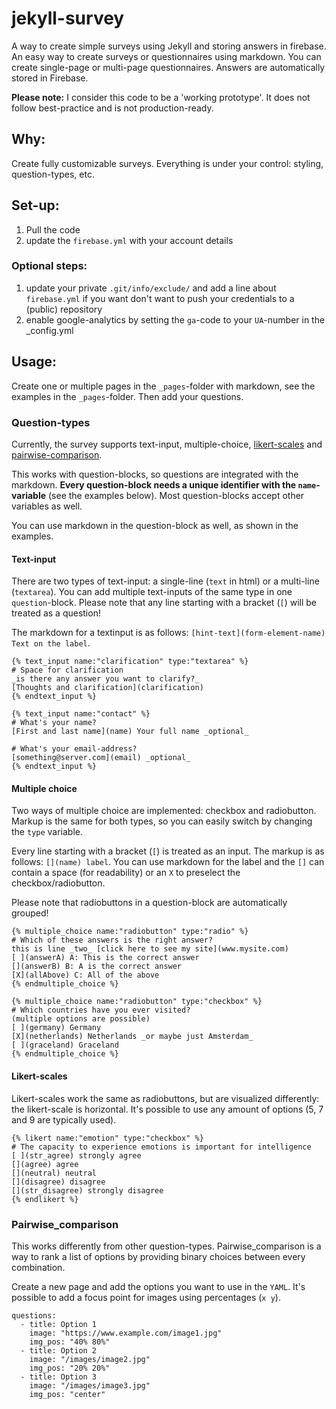 # jekyll-survey

A way to create simple surveys using Jekyll and storing answers in firebase. An easy way to create surveys or questionnaires using markdown. You can create single-page or multi-page questionnaires. Answers are automatically stored in Firebase.

**Please note:** I consider this code to be a 'working prototype'. It does not follow best-practice and is not production-ready.

## Why:
Create fully customizable surveys. Everything is under your control: styling, question-types, etc.

## Set-up:
1. Pull the code
2. update the `firebase.yml` with your account details

### Optional steps:
1. update your private `.git/info/exclude/` and add a line about `firebase.yml` if you want don't want to push your credentials to a (public) repository
2. enable google-analytics by setting the `ga`-code to your `UA`-number in the _config.yml

## Usage:
Create one or multiple pages in the `_pages`-folder with markdown, see the examples in the `_pages`-folder. Then add your questions.

### Question-types
Currently, the survey supports text-input, multiple-choice, [likert-scales](https://en.m.wikipedia.org/wiki/Likert_scale) and [pairwise-comparison](https://en.m.wikipedia.org/wiki/Pairwise_comparison).

This works with question-blocks, so questions are integrated with the markdown. **Every question-block needs a unique identifier with the `name`-variable** (see the examples below). Most question-blocks accept other variables as well.

You can use markdown in the question-block as well, as shown in the examples.

#### Text-input
There are two types of text-input: a single-line (`text` in html) or a multi-line (`textarea`). You can add multiple text-inputs of the same type in one `question`-block. Please note that any line starting with a bracket (`[`) will be treated as a question!

The markdown for a textinput is as follows: `[hint-text](form-element-name) Text on the label`.

```
{% text_input name:"clarification" type:"textarea" %}
# Space for clarification
_is there any answer you want to clarify?_
[Thoughts and clarification](clarification)
{% endtext_input %}
```

```
{% text_input name:"contact" %}
# What's your name?
[First and last name](name) Your full name _optional_

# What's your email-address?
[something@server.com](email) _optional_
{% endtext_input %}
```

#### Multiple choice
Two ways of multiple choice are implemented: checkbox and radiobutton. Markup is the same for both types, so you can easily switch by changing the `type` variable.

Every line starting with a bracket (`[`) is treated as an input. The markup is as follows: `[](name) label`. You can use markdown for the label and the `[]` can contain a space (for readability) or an `X` to preselect the checkbox/radiobutton.

Please note that radiobuttons in a question-block are automatically grouped!

```
{% multiple_choice name:"radiobutton" type:"radio" %}
# Which of these answers is the right answer?
this is line _two_ [click here to see my site](www.mysite.com)
[ ](answerA) A: This is the correct answer
[](answerB) B: A is the correct answer
[X](allAbove) C: All of the above
{% endmultiple_choice %}
```

```
{% multiple_choice name:"radiobutton" type:"checkbox" %}
# Which countries have you ever visited?
(multiple options are possible)
[ ](germany) Germany
[X](netherlands) Netherlands _or maybe just Amsterdam_
[ ](graceland) Graceland
{% endmultiple_choice %}
```

#### Likert-scales
Likert-scales work the same as radiobuttons, but are visualized differently: the likert-scale is horizontal. It's possible to use any amount of options (5, 7 and 9 are typically used).

```
{% likert name:"emotion" type:"checkbox" %}
# The capacity to experience emotions is important for intelligence
[ ](str_agree) strongly agree
[](agree) agree
[](neutral) neutral
[](disagree) disagree
[](str_disagree) strongly disagree
{% endlikert %}
```

### Pairwise_comparison
This works differently from other question-types. Pairwise_comparison is a way to rank a list of options by providing binary choices between every combination.

Create a new page and add the options you want to use in the `YAML`. It's possible to add a focus point for images using percentages (`x y`).

```
questions:
  - title: Option 1
    image: "https://www.example.com/image1.jpg"
    img_pos: "40% 80%"
  - title: Option 2
    image: "/images/image2.jpg"
    img_pos: "20% 20%"
  - title: Option 3
    image: "/images/image3.jpg"
    img_pos: "center"
```
